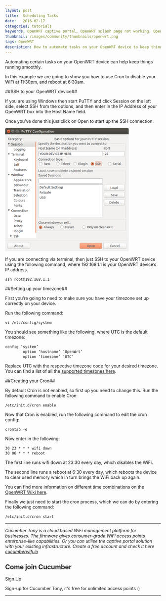 ```yaml
---
layout: post
title:  Scheduling Tasks
date:   2016-02-17
categories: tutorials
keywords: OpenWRT captive portal, OpenWRT splash page not working, OpenWRT splash page template, OpenWRT splash page free, OpenWRT splash page html, OpenWRT splash page hosting, OpenMesh captive portal, OpenMesh splash page not working, OpenMesh splash page template, OpenMesh splash page free, OpenMesh splash page html, OpenMesh splash page hosting, DD-WRT
thumbnail: /images/community/thumbnails/openwrt.png
tags: OpenWRT
description: How to automate tasks on your OpenWRT device to keep things running smoothly.
---
```


Automating certain tasks on your OpenWRT device can help keep things running smoothly.

In this example we are going to show you how to use Cron to disable your WiFi at 11:30pm, and reboot at 6:30am.

##SSH to your OpenWRT device##

If you are using Windows then start PuTTY and click Session on the left side, select SSH from the options, and then enter in the IP Address of your OpenWRT box into the Host Name field.

Once you’ve done this just click on Open to start up the SSH connection.

<div class="text-center">
  <img src="/images/community/tutorials/openwrt/puttyconfig.png" width="400px">
</div>

If you are connecting via terminal, then just SSH to your OpenWRT device using the following command, where 192.168.1.1 is your OpenWRT device’s IP address.

```
ssh root@192.168.1.1
```

##Setting up your timezone##

First you’re going to need to make sure you have your timezone set up correctly on your device.

Run the following command:

```
vi /etc/config/system
```

You should see something like the following, where UTC is the default timezone:


    config ‘system’
            option ‘hostname’ ‘OpenWrt’
            option ‘timezone’ ‘UTC’


Replace UTC with the respective timezone code for your desired timezone. You can find a list of all the [supported timezones here](https://wiki.openwrt.org/doc/uci/system#time_zones).

##Creating your Cron##

By default Cron is not enabled, so first up you need to change this.
Run the following command to enable Cron:

```
/etc/init.d/cron enable
```

Now that Cron is enabled, run the following command to edit the cron config:

```
crontab -e
```

Now enter in the following:

    30 23 * * * wifi down
    30 06 * * * reboot

The first line runs wifi down at 23:30 every day, which disables the WiFi.

The second line runs a reboot at 6:30 every day, which reboots the device to clear used memory which in turn brings the WiFi back up again.

You can find more information on different time combinations on the [OpenWRT Wiki here](https://wiki.openwrt.org/doc/howto/cron).

Finally we just need to start the cron process, which we can do by entering the following command:

```
/etc/init.d/cron start
```

<hr>

*Cucumber Tony is a cloud based WiFi management platform for businesses. The firmware gives consumer-grade WiFi access points enterprise-like capabilities. Or you can utilise the captive portal solution with your existing infrastructure. Create a free account and check it here <a href="https://cucumberwifi.io">cucumberwifi.io</a>*


<div class="text-center">

<h2>Come join Cucumber</h2>

<a href="https://my.ctapp.io/#/create" class="button success dst">Sign Up</a><br>

<p>Sign-up for Cucumber Tony, it's free for unlimited access points :)</p>

<hr>

</div>
